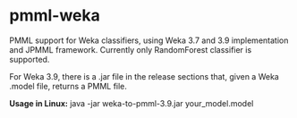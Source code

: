 # pmml-weka
PMML support for Weka classifiers, using Weka 3.7 and 3.9 implementation and JPMML framework. Currently only RandomForest classifier is supported.

For Weka 3.9, there is a .jar file in the release sections that, given a Weka .model file, returns a PMML file.

**Usage in Linux:**
java -jar weka-to-pmml-3.9.jar your_model.model
